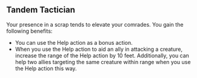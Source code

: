 ## Tandem Tactician
Your presence in a scrap tends to elevate your comrades. You gain the following benefits:

* You can use the Help action as a bonus action.
* When you use the Help action to aid an ally in attacking a creature, increase the range of the Help action by 10 feet. Additionally, you can help two allies targeting the same creature within range when you use the Help action this way. 


